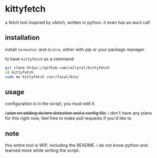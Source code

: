# kittyfetch

a fetch tool inspired by ufetch, written in python. it even has an ascii cat!

## installation

install `termcolor` and `distro`, either with pip or your package manager.

to have `kittyfetch` as a command:

```bash
git clone https://github.com/callyral/kittyfetch
cd kittyfetch
sudo mv kittyfetch /usr/local/bin/
```

## usage

configuration is in the script, you must edit it.

~~i plan on adding de/wm detection and a config file.~~ i don't have any plans for this right now, feel free to make pull requests if you'd like to

## note

this entire tool is WIP, including the README. i do not know python and learned more while writing the script.
